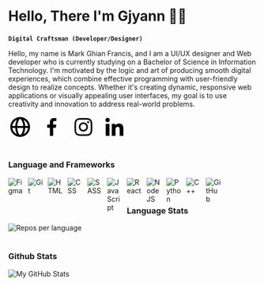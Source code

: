 # Hello, There I'm Gjyann 👨‍💻

**`Digital Craftsman (Developer/Designer)`**

Hello, my name is Mark Ghian Francis, and I am a UI/UX designer and Web developer who is currently studying on a Bachelor of Science in Information Technology. I'm motivated by the logic and art of producing smooth digital experiences, which combine effective programming with user-friendly design to realize concepts. Whether it's creating dynamic, responsive web applications or visually appealing user interfaces, my goal is to use creativity and innovation to address real-world problems.

[![website](./img/bx-globe.svg)](https://codestackr.com#gh-dark-mode-only)
&nbsp;&nbsp;
[![website](./img/bxl-facebook.svg)](https://youtube.com/codestackr#gh-dark-mode-only)
&nbsp;&nbsp;
[![website](./img/bxl-instagram.svg)](https://youtube.com/codestackr#gh-dark-mode-only)
&nbsp;&nbsp;
[![website](./img/bxl-linkedin%20(1).svg)](https://twitter.com/codestackr#gh-dark-mode-only)
&nbsp;&nbsp;

#

### Language and Frameworks

<img align="left" alt="Figma" width="30px" style="padding-right:10px;" src="https://cdn.jsdelivr.net/gh/devicons/devicon@latest/icons/figma/figma-original.svg"/>
<img align="left" alt="Git" width="30px" style="padding-right:10px;" src="https://cdn.jsdelivr.net/gh/devicons/devicon/icons/git/git-original.svg" />
<img align="left" alt="HTML" width="30px" style="padding-right:10px;" src="https://cdn.jsdelivr.net/gh/devicons/devicon/icons/html5/html5-plain.svg" />
<img align="left" alt="CSS" width="30px" style="padding-right:10px;" src="https://cdn.jsdelivr.net/gh/devicons/devicon/icons/css3/css3-plain.svg" />
<img align="left" alt="SASS" width="30px" style="padding-right:10px;" src="https://cdn.jsdelivr.net/gh/devicons/devicon@latest/icons/sass/sass-original.svg" />
<img align="left" alt="JavaScript" width="30px" style="padding-right:10px;" src="https://cdn.jsdelivr.net/gh/devicons/devicon/icons/javascript/javascript-plain.svg" />
<img align="left" alt="React" width="30px" style="padding-right:10px;" src="https://cdn.jsdelivr.net/gh/devicons/devicon/icons/react/react-original.svg" />
<img align="left" alt="NodeJS" width="30px" style="padding-right:10px;" src="https://cdn.jsdelivr.net/gh/devicons/devicon/icons/nodejs/nodejs-original.svg" />
<img align="left" alt="Python" width="30px" style="padding-right:10px;" src="https://cdn.jsdelivr.net/gh/devicons/devicon@latest/icons/python/python-original.svg" />
<img align="left" alt="C++" width="30px" style="padding-right:10px;" src="https://cdn.jsdelivr.net/gh/devicons/devicon@latest/icons/cplusplus/cplusplus-original.svg" />
<img align="left" alt="GitHub" width="30px" style="padding-right:10px;" src="https://cdn.jsdelivr.net/gh/devicons/devicon/icons/github/github-original.svg" />
<br />

#

### Language Stats
<picture align="left">
  <source media="(prefers-color-scheme: dark)" srcset="https://github-profile-summary-cards.vercel.app/api/cards/repos-per-language?username=gjyannDev&theme=nord_dark">
  <source media="(prefers-color-scheme: light)"srcset="https://github-profile-summary-cards.vercel.app/api/cards/repos-per-language?username=gjyannDev&theme=nord_bright">
  <img alt="Repos per language" src="https://github-profile-summary-cards.vercel.app/api/cards/repos-per-language?username=gjyannDev&theme=nord_dark">
</picture>

#

### Github Stats
<picture>
  <source media="(prefers-color-scheme: dark)" srcset="https://github-profile-summary-cards.vercel.app/api/cards/profile-details?username=gjyannDev&theme=nord_dark">
  <source media="(prefers-color-scheme: light)"srcset="https://github-profile-summary-cards.vercel.app/api/cards/profile-details?username=gjyannDev&theme=nord_bright">
  <img alt="My GitHub Stats" src="https://github-profile-summary-cards.vercel.app/api/cards/profile-details?username=gjyannDev&theme=nord_dark">
</picture>
